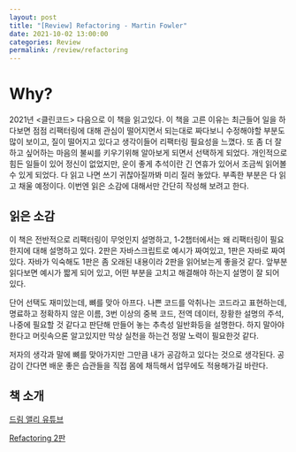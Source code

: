 ```yaml
---
layout: post
title: "[Review] Refactoring - Martin Fowler"
date: 2021-10-02 13:00:00
categories: Review
permalink: /review/refactoring
---
```


# Why?

2021년 <클린코드> 다음으로 이 책을 읽고있다. 이 책을 고른 이유는 최근들어 일을 하다보면 점점 리팩터링에 대해 관심이 떨어지면서 되는대로 짜다보니 수정해야할 부분도 많이 보이고, 질이 떨어지고 있다고 생각이들어 리팩터링 필요성을 느꼈다. 또 좀 더 잘하고 싶어하는 마음의 불씨를 키우기위해 알아보게 되면서 선택하게 되었다. 개인적으로 힘든 일들이 있어 정신이 없었지만, 운이 좋게 추석이란 긴 연휴가 있어서 조금씩 읽어볼 수 있게 되었다. 다 읽고 나면 쓰기 귀찮아질까봐 미리 질러 놓았다. 부족한 부분은 다 읽고 채울 예정이다. 이번엔 읽은 소감에 대해서만 간단히 작성해 보려고 한다.



## 읽은 소감

이 책은 전반적으로 리팩터링이 무엇인지 설명하고, 1-2챕터에서는 왜 리팩터링이 필요한지에 대해 설명하고 있다. 2판은 자바스크립트로 예시가 짜여있고, 1판은 자바로 짜여있다. 자바가 익숙해도 1판은 좀 오래된 내용이라 2판을 읽어보는게 좋을것 같다. 앞부분 읽다보면 예시가 짧게 되어 있고, 어떤 부분을 고치고 해결해야 하는지 설명이 잘 되어 있다.



단어 선택도 재미있는데, 뼈를 맞아 아프다. 나쁜 코드를 악취나는 코드라고 표현하는데, 명료하고 정확하지 않은 이름, 3번 이상의 중복 코드, 전역 데이터, 장황한 설명의 주석, 나중에 필요할 것 같다고 판단해 만들어 놓는 추측성 일반화등을 설명한다. 하지 말아야 한다고 머릿속으론 알고있지만 막상 실천을 하는건 정말 노력이 필요한것 같다.



저자의 생각과 말에 뼈를 맞아가지만 그만큼 내가 공감하고 있다는 것으로 생각된다. 공감이 간다면 배운 좋은 습관들을 직접 몸에 채득해서  업무에도 적용해가길 바란다.



## 책 소개

[드림 앨리 유튜브](https://www.youtube.com/watch?v=WF_bzlpaW0I)

[Refactoring 2판](https://www.aladin.co.kr/shop/wproduct.aspx?ItemId=236186172)









